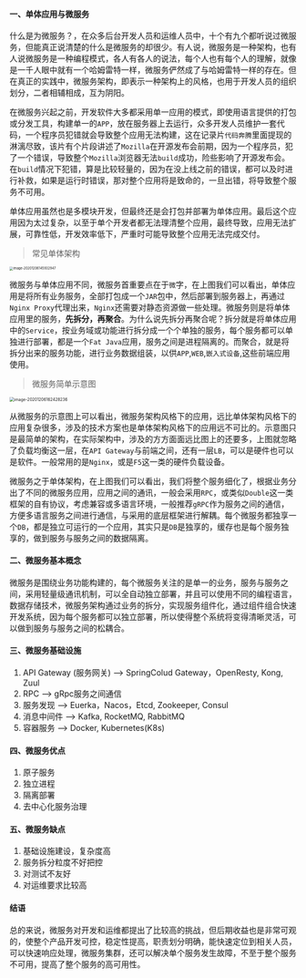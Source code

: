 ####  一、单体应用与微服务

​	什么是为微服务？，在众多后台开发人员和运维人员中，十个有九个都听说过微服务，但能真正说清楚的什么是微服务的却很少。有人说，微服务是一种架构，也有人说微服务是一种编程模式，各人有各人的说法，每个人也有每个人的理解，就像是一千人眼中就有一个哈姆雷特一样，微服务俨然成了与哈姆雷特一样的存在。但在真正的实践中，微服务架构，即表示一种架构上的风格，也用于开发人员的组织划分，二者相辅相成，互为阴阳。

​	在微服务兴起之前，开发软件大多都采用单一应用的模式，即使用语言提供的打包或分发工具，构建单一的`APP`，放在服务器上去运行，众多开发人员维护一套代码，一个程序员犯错就会导致整个应用无法构建，这在记录片`代码奔腾`里面提现的淋漓尽致，该片有个片段讲述了`Mozilla`在开源发布会前期，因为一个程序员，犯了一个错误，导致整个`Mozilla`浏览器无法`build`成功，险些影响了开源发布会。在`build`情况下犯错，算是比较轻量的，因为在没上线之前的错误，都可以及时进行补救，如果是运行时错误，那对整个应用将是致命的，一旦出错，将导致整个服务不可用。

​	单体应用虽然也是多模块开发，但最终还是会打包并部署为单体应用。最后这个应用因为太过复杂，以至于单个开发者都无法理清整个应用，最终导致，应用无法扩展，可靠性低，开发效率低下，严重时可能导致整个应用无法完成交付。

> 常见单体架构

<img src="/Users/feiwo/Library/Application Support/typora-user-images/image-20201206145932947.png" alt="image-20201206145932947" style="zoom:40%;" />

​	微服务与单体应用不同，微服务首重要点在于`微`字，在上图我们可以看出，单体应用是将所有业务服务，全部打包成一个`JAR`包中，然后部署到服务器上，再通过`Nginx Proxy`代理出来，`Nginx`还需要对静态资源做一些处理。微服务则是将单体应用里的服务，__先拆分，再聚合__。为什么说先拆分再聚合呢？拆分就是将单体应用中的`Service`，按业务域或功能进行拆分成一个个单独的服务，每个服务都可以单独进行部署，都是一个`Fat Java`应用，服务之间是进程隔离的。而聚合，就是将拆分出来的服务功能，进行业务数据组装，以供`APP`,`WEB`,`嵌入式设备`,这些前端应用使用。

> 微服务简单示意图

<img src="/Users/feiwo/Desktop/微服务学习笔记/微服务概述.assets/image-20201206162428236.png" alt="image-20201206162428236" style="zoom:50%;" />

​	从微服务的示意图上可以看出，微服务架构风格下的应用，远比单体架构风格下的应用复杂很多，涉及的技术方案也是单体架构风格下的应用远不可比的。示意图只是最简单的架构，在实际架构中，涉及的方方面面远比图上的还要多，上图就忽略了负载均衡这一层，在`API Gateway`与前端之间，还有一层`LB`，可以是硬件也可以是软件。一般常用的是`Nginx`，或是`F5`这一类的硬件负载设备。

​	微服务之于单体架构，在上图我们可以看出，我们将整个服务细化了，根据业务分出了不同的微服务应用，应用之间的通讯，一般会采用`RPC`，或类似`Double`这一类框架的自有协议，考虑兼容或多语言环境，一般推荐`gRPC`作为服务之间的通信，方便多语言服务之间进行通信，与采用的底层框架进行解耦。每个微服务都独享一个`DB`，都是独立可运行的一个应用，其实只是`DB`是独享的，缓存也是每个服务独享的，做到服务与服务之间的数据隔离。

#### 二、微服务基本概念

​	微服务是围绕业务功能构建的，每个微服务关注的是单一的业务，服务与服务之间，采用轻量级通讯机制，可以全自动独立部署，并且可以使用不同的编程语言，数据存储技术，微服务架构通过业务的拆分，实现服务组件化，通过组件组合快速开发系统，因为每个服务都可以独立部署，所以使得整个系统将变得清晰灵活，可以做到服务与服务之间的松耦合。

#### 三、微服务基础设施

1. API Gateway (服务网关) —> SpringColud Gateway，OpenResty, Kong, Zuul
2. RPC —> gRpc服务之间通信
3. 服务发现 —> Euerka，Nacos，Etcd, Zookeeper, Consul
4. 消息中间件 —> Kafka, RocketMQ, RabbitMQ
5. 容器服务 —> Docker, Kubernetes(K8s)

#### 四、微服务优点

1. 原子服务
2. 独立进程
3. 隔离部署
4. 去中心化服务治理

#### 五、微服务缺点

1. 基础设施建设，复杂度高
2. 服务拆分粒度不好把控
3. 对测试不友好
4. 对运维要求比较高

#### 结语

​	总的来说，微服务对开发和运维都提出了比较高的挑战，但后期收益也是非常可观的，使整个产品开发可控，稳定性提高，职责划分明确，能快速定位到相关人员，可以快速响应处理，微服务集群，还可以解决单个服务发生故障，不至于整个服务不可用，提高了整个服务的高可用性。